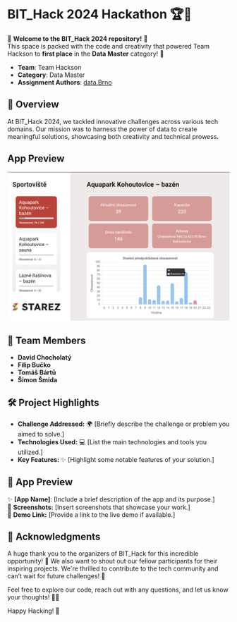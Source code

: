 # BIT_Hack 2024 Hackathon 🏆🚀

🎉 **Welcome to the BIT_Hack 2024 repository!** 🎉  
This space is packed with the code and creativity that powered Team Hackson to **first place** in the **Data Master** category! 🚀

- **Team**: Team Hackson
- **Category**: Data Master
- **Assignment Authors**: [data.Brno](https://data.brno.cz)


## 🌟 Overview

At BIT_Hack 2024, we tackled innovative challenges across various tech domains. Our mission was to harness the power of data to create meaningful solutions, showcasing both creativity and technical prowess. 

 
## App Preview
![App Preview](app.png)

## 👥 Team Members
- **David Chocholatý**
- **Filip Bučko**
- **Tomáš Bártů**
- **Šimon Šmída**

## 🛠️ Project Highlights
- **Challenge Addressed:** 🌍 [Briefly describe the challenge or problem you aimed to solve.]
- **Technologies Used:** 💻 [List the main technologies and tools you utilized.]
- **Key Features:** ✨ [Highlight some notable features of your solution.]

## 📱 App Preview
✨ **[App Name]**: [Include a brief description of the app and its purpose.]  
📸 **Screenshots:** [Insert screenshots that showcase your work.]  
🔗 **Demo Link:** [Provide a link to the live demo if available.]

## 🙏 Acknowledgments
A huge thank you to the organizers of BIT_Hack for this incredible opportunity! 🙌 We also want to shout out our fellow participants for their inspiring projects. We're thrilled to contribute to the tech community and can’t wait for future challenges! 🌟

Feel free to explore our code, reach out with any questions, and let us know your thoughts! 💬💖

Happy Hacking! 🎊

